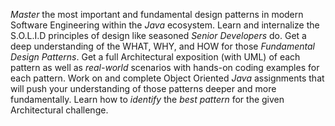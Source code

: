 *Master* the most important and fundamental design patterns in modern Software Engineering within the *Java* ecosystem.
Learn and internalize the S.O.L.I.D principles of design like seasoned *Senior Developers* do.
Get a deep understanding of the WHAT, WHY, and HOW for those *Fundamental Design Patterns*.
Get a full Architectural exposition (with UML) of each pattern as well as *real-world* scenarios with hands-on coding examples for each pattern.
Work on and complete Object Oriented *Java* assignments that will push your understanding of those patterns deeper and more fundamentally.
Learn how to *identify* the *best pattern* for the given Architectural challenge.
